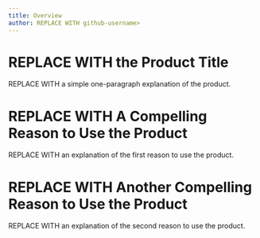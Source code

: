 ```yaml
---
title: Overview
author: REPLACE WITH github-username>
---
```


# REPLACE WITH the Product Title

REPLACE WITH a simple one-paragraph explanation of the product.

# REPLACE WITH A Compelling Reason to Use the Product

REPLACE WITH an explanation of the first reason to use the product.

# REPLACE WITH Another Compelling Reason to Use the Product

REPLACE WITH an explanation of the second reason to use the product.

